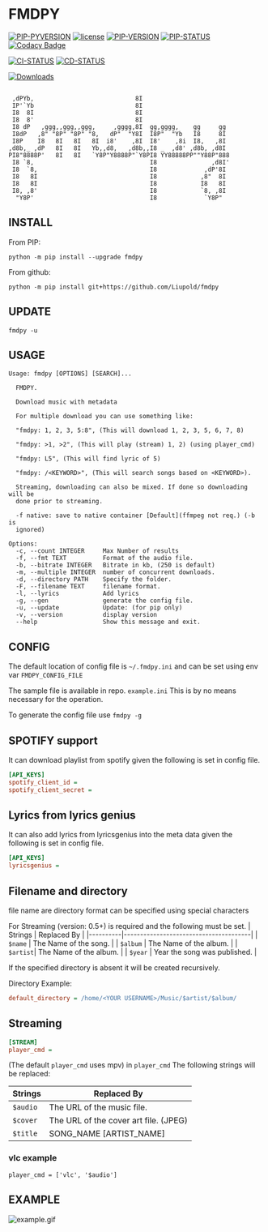 # FMDPY

[![PIP-PYVERSION](https://img.shields.io/pypi/pyversions/fmdpy)](https://pypi.org/project/fmdpy/)
[![license](https://img.shields.io/github/license/liupold/fmdpy.svg)](https://github.com/liupold/fmdpy/blob/master/LICENSE)
[![PIP-VERSION](https://img.shields.io/pypi/v/fmdpy.svg)](https://pypi.org/project/fmdpy/)
[![PIP-STATUS](https://img.shields.io/pypi/status/fmdpy)](https://pypi.org/project/fmdpy/)
[![Codacy Badge](https://app.codacy.com/project/badge/Grade/95456cb6f9484d7fafb70ea3e43e9322)](https://www.codacy.com/gh/Liupold/fmdpy/dashboard?utm_source=github.com&amp;utm_medium=referral&amp;utm_content=Liupold/fmdpy&amp;utm_campaign=Badge_Grade)

[![CI-STATUS](https://github.com/Liupold/fmdpy/workflows/CI/badge.svg)](https://github.com/Liupold/fmdpy/actions?query=workflow%3A%22CI%22)
[![CD-STATUS](https://github.com/Liupold/fmdpy/workflows/CD/badge.svg)](https://github.com/Liupold/fmdpy/actions?query=workflow%3A%22CD%22)

[![Downloads](https://pepy.tech/badge/fmdpy)](https://pepy.tech/project/fmdpy)

```text

 ,dPYb,                            8I
 IP'`Yb                            8I
 I8  8I                            8I
 I8  8'                            8I
 I8 dP   ,ggg,,ggg,,ggg,     ,gggg,8I  gg,gggg,    gg     gg
 I8dP   ,8" "8P" "8P" "8,   dP"  "Y8I  I8P"  "Yb   I8     8I
 I8P    I8   8I   8I   8I  i8'    ,8I  I8'    ,8i  I8,   ,8I
,d8b,_ ,dP   8I   8I   Yb,,d8,   ,d8b,,I8 _  ,d8' ,d8b, ,d8I
PI8"8888P'   8I   8I   `Y8P"Y8888P"`Y8PI8 YY88888PP""Y88P"888
 I8 `8,                                I8               ,d8I'
 I8  `8,                               I8             ,dP'8I
 I8   8I                               I8            ,8"  8I
 I8   8I                               I8            I8   8I
 I8, ,8'                               I8            `8, ,8I
  "Y8P'                                I8             `Y8P"
```

## INSTALL
From PIP:
```shell
python -m pip install --upgrade fmdpy
```
From github:

```shell
python -m pip install git+https://github.com/Liupold/fmdpy
```
## UPDATE

```shell
fmdpy -u
```

## USAGE
```text
Usage: fmdpy [OPTIONS] [SEARCH]...

  FMDPY.

  Download music with metadata

  For multiple download you can use something like:

  "fmdpy: 1, 2, 3, 5:8", (This will download 1, 2, 3, 5, 6, 7, 8)

  "fmdpy: >1, >2", (This will play (stream) 1, 2) (using player_cmd)

  "fmdpy: L5", (This will find lyric of 5)

  "fmdpy: /<KEYWORD>", (This will search songs based on <KEYWORD>).

  Streaming, downloading can also be mixed. If done so downloading will be
  done prior to streaming.

  -f native: save to native container [Default](ffmpeg not req.) (-b is
  ignored)

Options:
  -c, --count INTEGER     Max Number of results
  -f, --fmt TEXT          Format of the audio file.
  -b, --bitrate INTEGER   Bitrate in kb, (250 is default)
  -m, --multiple INTEGER  number of concurrent downloads.
  -d, --directory PATH    Specify the folder.
  -F, --filename TEXT     filename format.
  -l, --lyrics            Add lyrics
  -g, --gen               generate the config file.
  -u, --update            Update: (for pip only)
  -v, --version           display version
  --help                  Show this message and exit.
```

## CONFIG
The default location of config file is `~/.fmdpy.ini` and can be set
using env var `FMDPY_CONFIG_FILE`

The sample file is available in repo. `example.ini`
This is by no means necessary for the operation.

To generate the config file use `fmdpy -g`

## SPOTIFY support

It can download playlist from spotify given the following is set in
config file.
```ini
[API_KEYS]
spotify_client_id =
spotify_client_secret =
```
## Lyrics from lyrics genius
It can also add lyrics from lyricsgenius into the meta data given the following is set in config file.
```ini
[API_KEYS]
lyricsgenius =
```
## Filename and directory
file name are directory format can be specified using
special characters

For Streaming (version: 0.5+) is required and
the following must be set.
| Strings  | Replaced By                           |
|----------|---------------------------------------|
| `$name`  | The Name of the song.                 |
| `$album` | The Name of the album.                |
| `$artist`| The Name of the album.                |
| `$year`  | Year the song was published.          |

If the specified directory is absent it will be created
recursively.

Directory Example:
```ini
default_directory = /home/<YOUR USERNAME>/Music/$artist/$album/
```

## Streaming

```ini
[STREAM]
player_cmd =
```
(The default `player_cmd` uses mpv)
in `player_cmd` The following strings will be replaced:

| Strings  | Replaced By                           |
|----------|---------------------------------------|
| `$audio` | The URL of the music file.            |
| `$cover` | The URL of the cover art file. (JPEG) |
| `$title` | SONG_NAME \[ARTIST_NAME\]             |

### vlc example
`player_cmd = ['vlc', '$audio']`

## EXAMPLE

![example.gif](example.gif)
